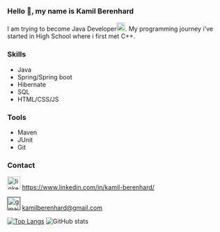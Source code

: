 ### Hello 👋, my name is Kamil Berenhard
I am trying to become Java Developer[<img src='https://cdn.jsdelivr.net/npm/simple-icons@3.0.1/icons/java.svg' alt='java' height='20'>](414141).   My programming journey i've started in High School where i first met C++.

### Skills
* Java
* Spring/Spring boot
* Hibernate
* SQL
* HTML/CSS/JS

### Tools
* Maven
* JUnit
* Git


### Contact
[<img src='https://cdn.jsdelivr.net/npm/simple-icons@3.0.1/icons/linkedin.svg' alt='linkedin' height='30'>](https://www.linkedin.com/in/kamil-berenhard/) https://www.linkedin.com/in/kamil-berenhard/

[<img src='https://cdn.jsdelivr.net/npm/simple-icons@3.0.1/icons/gmail.svg' alt='gmail' height='30'>]() kamilberenhard@gmail.com  

[![Top Langs](https://github-readme-stats.vercel.app/api/top-langs/?username=Lemci0)](https://github.com/anuraghazra/github-readme-stats)
![GitHub stats](https://github-readme-stats.vercel.app/api?username=Lemci0&show_icons=true) 

